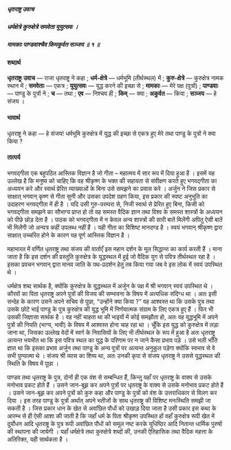 ##### धृतराष्ट्र उवाच
##### धर्मक्षेत्रे कुरुक्षेत्रे समवेता युयुत्सवः ।
##### मामकाः पाण्डवाश्चैव किमकुर्वत सञ्जय ॥ १ ॥

#### शब्दार्थ

**धृतराष्ट्रः उवाच** — राजा धृतराष्ट्र ने कहा ; **धर्म-क्षेत्रे** — धर्मभूमि (तीर्थस्थल) में ; **कुरु-क्षेत्रे** — कुरुक्षेत्र नामक स्थान में ; **समवेताः** — एकत्र ; **युयुत्सवः** — युद्ध करने की इच्छा से ; **मामकाः** — मेरे पक्ष (पुत्रों) ; **पाण्डवाः** — पाण्डु के पुत्रों ने ; **च** — तथा ; **एव** — निश्चय ही ; **किम्** — क्या ; **अकुर्वत** — किया ; **सञ्जय** — हे संजय ।

#### भावार्थ

धृतराष्ट्र ने कहा — हे संजय! धर्मभूमि कुरुक्षेत्र में युद्ध की इच्छा से एकत्र हुए मेरे तथा पाण्डु के पुत्रों ने क्या किया ?

#### तात्पर्य

भगवद्गीता एक बहुपठित आस्तिक विज्ञान है जो गीता – महात्मय में सार रूप में दिया हुआ है । इसमें यह उल्लेख है कि मनुष्य को चाहिए कि वह श्रीकृष्ण के भक्त की सहायता से संवीक्षण करते हुए भगवद्गीता का अध्ययन करे और स्वार्थ प्रेरित व्याख्याओं के बिना उसे समझने का प्रयास करे । अर्जुन ने जिस प्रकार से साक्षात् भगवान् कृष्ण से गीता सुनी और उसका उपदेश ग्रहण किया, इस प्रकार की स्पष्ट अनुभूति का उदाहरण भगवद्गीता में ही है । यदि उसी गुरु-परम्परा से, निजी स्वार्थ से प्रेरित हुए बिना, किसी को भगवद्गीता समझने का सौभाग्य प्राप्त हो तो वह समस्त वैदिक ज्ञान तथा विश्व के समस्त शास्त्रों के अध्ययन को पीछे छोड़ देता है । पाठक को भगवद्गीता में न केवल अन्य शास्त्रों की सारी बातें मिलेंगी अपितु ऐसी बातें भी मिलेंगी जो अन्यत्र कहीं उपलब्ध नहीं हैं । यही गीता का विशिष्ट मानदण्ड है । स्वयं भगवान् श्रीकृष्ण द्वारा साक्षात् उच्चरित होने के कारण यह पूर्ण आस्तिक विज्ञान है ।

महाभारत में वर्णित धृतराष्ट्र तथा संजय की वार्ताएँ इस महान दर्शन के मूल सिद्धान्त का कार्य करती हैं । माना जाता है कि इस दर्शन की प्रस्तुति कुरुक्षेत्र के युद्धस्थल में हुई जो वैदिक युग से पवित्र तीर्थस्थल रहा है । इसका प्रवचन भगवान् द्वारा मानव जाति के पथ-प्रदर्शन हेतु तब किया गया जब वे इस लोक में स्वयं उपस्थित थे ।

धर्मक्षेत्र शब्द सार्थक है, क्योंकि कुरुक्षेत्र के युद्धस्थल में अर्जुन के पक्ष में श्री भगवान् स्वयं उपस्थित थे । कौरवों का पिता धृतराष्ट्र अपने पुत्रों की विजय की सम्भावना के विषय में अत्यधिक संदिग्ध था । अतः इसी सन्देह के कारण उसने अपने सचिव से पूछा, “उन्होंने क्या किया ?” वह आश्वस्त था कि उसके पुत्र तथा उसके छोटे भाई पाण्डु के पुत्र कुरुक्षेत्र की युद्ध भूमि में निर्णयात्मक संग्राम के लिए एकत्र हुए हैं । फिर भी उसकी जिज्ञासा सार्थक है । वह नहीं चाहता था की भाइयों में कोई समझौता हो, अतः वह युद्धभूमि में अपने पुत्रों की नियति (भाग्य, भावी) के विषय में आश्वस्त होना चाह रहा था । चूँकि इस युद्ध को कुरुक्षेत्र में लड़ा जाना था, जिसका उल्लेख वेदों में स्वर्ग के निवासियों के लिए भी तीर्थस्थल के रूप में हुआ है अतः धृतराष्ट्र अत्यन्त भयभीत था कि इस पवित्र स्थल का युद्ध के परिणाम पर न जाने कैसा प्रभाव पड़े । उसे भली भाँति ज्ञात था कि इसका प्रभाव अर्जुन तथा पाण्डु के अन्य पुत्रों पर अत्यन्त अनुकूल पड़ेगा क्योंकि स्वभाव से वे सभी पुण्यात्मा थे । संजय श्री व्यास का शिष्य था, अतः उनकी कृपा से संजय धृतराष्ट्र ने उससे युद्धस्थल की स्थिति के विषय में पूछा ।

पाण्डव तथा धृतराष्ट्र के पुत्र, दोनों ही एक वंश से सम्बन्धित हैं, किन्तु यहाँ पर धृतराष्ट्र के वाक्य से उसके मनोभाव प्रकट होते हैं । उसने जान-बूझ कर अपने पुत्रों पर धृतराष्ट्र के वाक्य से उसके मनोभाव प्रकट होते हैं । उसने जान-बूझ कर अपने पुत्रों को कुरु कहा और पाण्डु के पुत्रों को वंश के उत्तराधिकार से विलग कर दिया । इस तरह पाण्डु के पुत्रों अर्थात् अपने भतीजों के साथ धृतराष्ट्र की विशिष्ट मनःस्थिति समझी जा सकती है । जिस प्रकार धान के खेत से अवांछित पौधों को उखाड़ दिया जाता है उसी प्रकार इस कथा के आरम्भ से ही ऐसी आशा की जाती है कि जहाँ धर्म के पिता श्रीकृष्ण उपस्थित हों वहाँ कुरुक्षेत्र रूपी खेत में दुर्योधन आदि धृतराष्ट्र के पुत्र रूपी अवांछित पौधों को समूल नष्ट करके युधिष्ठिर आदि नितान्त धार्मिक पुरुषों की स्थापना की जायेगी । यहाँ धर्मक्षेत्रे तथा कुरुक्षेत्रे शब्दों की, उनकी ऐतिहासिक तथा वैदिक महत्ता के अतिरिक्त, यही सार्थकता है ।